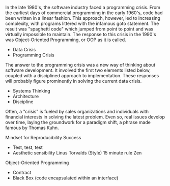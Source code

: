 
In the late 1980's, the software industry faced a programming crisis.  From the earliest days of commercial programming in the early 1960's, code had been written in a linear fashion.  This approach, however, led to increasing complexity, with programs littered with the infamous goto statement.  The result was "spaghetti code" which jumped from point to point and was virtually impossible to maintain.  The response to this crisis in the 1990's was Object-Oriented Programming, or OOP as it is called.

- Data Crisis
- Programming Crisis

The answer to the programming crisis was a new way of thinking about software development.  It involved the first two elements listed below, coupled with a disciplined approach to implementation.  These responses will probably figure prominently in solving the current data crisis.

- Systems Thinking
- Architecture
- Discipline

Often, a "crisis" is fueled by sales organizations and individuals with financial interests in solving the latest problem.  Even so, real issues develop over time, laying the groundwork for a paradigm shift, a phrase made famous by Thomas Kuhn.

Mindset for Reproducibility Success
- Test, test, test
- Aesthetic sensibility
    Linus Torvalds (Style)
    15 minute rule
    Zen

Object-Oriented Programming
- Contract
- Black Box (code encapsulated within an interface)


